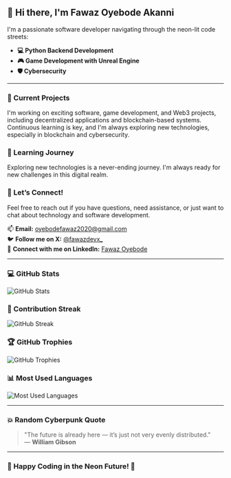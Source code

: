 ## 👋 Hi there, I'm Fawaz Oyebode Akanni

I'm a passionate software developer navigating through the neon-lit code streets:

- **💻 Python Backend Development**
- **🎮 Game Development with Unreal Engine**
- **🛡️ Cybersecurity**

---

### 🔭 Current Projects
I'm working on exciting software, game development, and Web3 projects, including decentralized applications and blockchain-based systems. Continuous learning is key, and I'm always exploring new technologies, especially in blockchain and cybersecurity.

### 🌱 Learning Journey
Exploring new technologies is a never-ending journey. I'm always ready for new challenges in this digital realm.

### 💬 Let’s Connect!
Feel free to reach out if you have questions, need assistance, or just want to chat about technology and software development.

📫 **Email:** [oyebodefawaz2020@gmail.com](mailto:oyebodefawaz2020@gmail.com)  
🐦 **Follow me on X:** [@fawazdevx_](https://x.com/fawazdevx_)  
🔗 **Connect with me on LinkedIn:** [Fawaz Oyebode](https://www.linkedin.com/in/fawazoyebode)

---

### 💻 GitHub Stats
![GitHub Stats](https://github-readme-stats.vercel.app/api?username=fawazdevx&show_icons=true&theme=radical)

### 🚀 Contribution Streak
![GitHub Streak](https://github-readme-streak-stats.herokuapp.com/?user=fawazdevx&theme=radical)

### 🏆 GitHub Trophies
![GitHub Trophies](https://github-profile-trophy.vercel.app/?username=fawazdevx&theme=radical)

### 📊 Most Used Languages
![Most Used Languages](https://github-readme-stats.vercel.app/api/top-langs/?username=fawazdevx&layout=compact&theme=radical)

---

### 💥 Random Cyberpunk Quote
> "The future is already here — it’s just not very evenly distributed."  
> — **William Gibson**

---

### 🌌 Happy Coding in the Neon Future! 🚀
